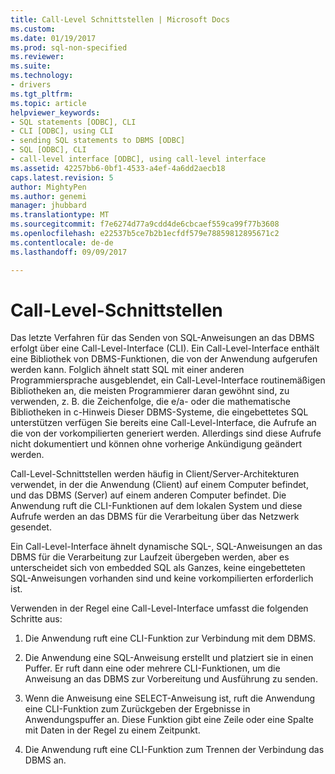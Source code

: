```yaml
---
title: Call-Level Schnittstellen | Microsoft Docs
ms.custom: 
ms.date: 01/19/2017
ms.prod: sql-non-specified
ms.reviewer: 
ms.suite: 
ms.technology:
- drivers
ms.tgt_pltfrm: 
ms.topic: article
helpviewer_keywords:
- SQL statements [ODBC], CLI
- CLI [ODBC], using CLI
- sending SQL statements to DBMS [ODBC]
- SQL [ODBC], CLI
- call-level interface [ODBC], using call-level interface
ms.assetid: 42257bb6-0bf1-4533-a4ef-4a6dd2aecb18
caps.latest.revision: 5
author: MightyPen
ms.author: genemi
manager: jhubbard
ms.translationtype: MT
ms.sourcegitcommit: f7e6274d77a9cdd4de6cbcaef559ca99f77b3608
ms.openlocfilehash: e22537b5ce7b2b1ecfdf579e78859812895671c2
ms.contentlocale: de-de
ms.lasthandoff: 09/09/2017

---
```

# <a name="call-level-interfaces"></a>Call-Level-Schnittstellen
Das letzte Verfahren für das Senden von SQL-Anweisungen an das DBMS erfolgt über eine Call-Level-Interface (CLI). Ein Call-Level-Interface enthält eine Bibliothek von DBMS-Funktionen, die von der Anwendung aufgerufen werden kann. Folglich ähnelt statt SQL mit einer anderen Programmiersprache ausgeblendet, ein Call-Level-Interface routinemäßigen Bibliotheken an, die meisten Programmierer daran gewöhnt sind, zu verwenden, z. B. die Zeichenfolge, die e/a- oder die mathematische Bibliotheken in c-Hinweis Dieser DBMS-Systeme, die eingebettetes SQL unterstützen verfügen Sie bereits eine Call-Level-Interface, die Aufrufe an die von der vorkompilierten generiert werden. Allerdings sind diese Aufrufe nicht dokumentiert und können ohne vorherige Ankündigung geändert werden.  
  
 Call-Level-Schnittstellen werden häufig in Client/Server-Architekturen verwendet, in der die Anwendung (Client) auf einem Computer befindet, und das DBMS (Server) auf einem anderen Computer befindet. Die Anwendung ruft die CLI-Funktionen auf dem lokalen System und diese Aufrufe werden an das DBMS für die Verarbeitung über das Netzwerk gesendet.  
  
 Ein Call-Level-Interface ähnelt dynamische SQL-, SQL-Anweisungen an das DBMS für die Verarbeitung zur Laufzeit übergeben werden, aber es unterscheidet sich von embedded SQL als Ganzes, keine eingebetteten SQL-Anweisungen vorhanden sind und keine vorkompilierten erforderlich ist.  
  
 Verwenden in der Regel eine Call-Level-Interface umfasst die folgenden Schritte aus:  
  
1.  Die Anwendung ruft eine CLI-Funktion zur Verbindung mit dem DBMS.  
  
2.  Die Anwendung eine SQL-Anweisung erstellt und platziert sie in einen Puffer. Er ruft dann eine oder mehrere CLI-Funktionen, um die Anweisung an das DBMS zur Vorbereitung und Ausführung zu senden.  
  
3.  Wenn die Anweisung eine SELECT-Anweisung ist, ruft die Anwendung eine CLI-Funktion zum Zurückgeben der Ergebnisse in Anwendungspuffer an. Diese Funktion gibt eine Zeile oder eine Spalte mit Daten in der Regel zu einem Zeitpunkt.  
  
4.  Die Anwendung ruft eine CLI-Funktion zum Trennen der Verbindung das DBMS an.
